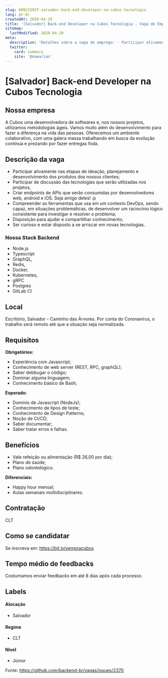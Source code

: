 ```yaml
---
slug: 609215937-salvador-back-end-developer-na-cubos-tecnologia
lang: pt-br
createdAt: 2020-04-29
title: '[Salvador] Back-end Developer na Cubos Tecnologia - Vaga de Emprego'
sitemap:
  lastModified: 2020-04-29
meta:
  description: 'Detalhes sobre a vaga de emprego: - Participar ativamente nas etapas de ideação, planejamento e desenvolvimento dos produtos dos nossos clientes; - Participar de discussão das tecnologias que serão utilizadas nos projetos; - Criar endpoints de APIs que serão consumidas por desenvolvedores web, android e iOS. Seja amigo deles! :p - Compreender as ferramentas que usa em um contexto DevOps, sendo capaz, em situações problemáticas, de desenvolver um raciocinio lógico consistente para investigar e resolver o problema; - Disposição para ajudar e compartilhar conhecimento; - Ser curioso e estar disposto a se arriscar em novas tecnologias.'
  twitter:
    card: summary
    site: '@nawarian'
---
```


# [Salvador] Back-end Developer na Cubos Tecnologia

## Nossa empresa

A Cubos uma desenvolvedora de softwares e, nos nossos projetos, utilizamos metodologias ágeis. Vamos muito além do desenvolvimento para fazer a diferença na vida das pessoas. Oferecemos um ambiente colaborativo, com uma galera massa trabalhando em busca da evolução contínua e prezando por fazer entregas foda.

## Descrição da vaga

- Participar ativamente nas etapas de ideação, planejamento e desenvolvimento dos produtos dos nossos clientes;
- Participar de discussão das tecnologias que serão utilizadas nos projetos;
- Criar endpoints de APIs que serão consumidas por desenvolvedores web, android e iOS. Seja amigo deles! :p
- Compreender as ferramentas que usa em um contexto DevOps, sendo capaz, em situações problemáticas, de desenvolver um raciocinio lógico consistente para investigar e resolver o problema;
- Disposição para ajudar e compartilhar conhecimento;
- Ser curioso e estar disposto a se arriscar em novas tecnologias.

### Nossa Stack Backend 

- Node.js
- Typescript
- GraphQL, 
- Redis, 
- Docker, 
- Kubernetes, 
- gRPC
- Postgres
- GitLab CI

## Local

Escritório, Salvador - Caminho das Árvores. Por conta do Coronavírus, o trabalho será remoto até que a situação seja normalizada.

## Requisitos

**Obrigatórios:**

- Experiência com Javascript;
- Conhecimento de web server (REST, RPC, graphQL);
- Saber debbugar o código;
- Dominar alguma linguagem;
- Conhecimento básico de Bash;

**Esperado:**

- Domínio de Javascript (NodeJs);
- Conhecimento de tipos de teste;
- Conhecimento de Design Patterns;
- Noção de CI/CD;
- Saber documentar;
- Saber tratar erros e falhas.

## Benefícios

- Vale refeição ou alimentação (R$ 26,00 por dia);
- Plano de saúde;
- Plano odontológico.

**Diferenciais:**

- Happy hour mensal;﻿
- Aulas semanais multidisciplinares.

## Contratação

CLT

## Como se candidatar

Se inscreva em: https://bit.ly/vempracubos

## Tempo médio de feedbacks

Costumamos enviar feedbacks em até 8 dias após cada processo.

## Labels

#### Alocação
- Salvador

#### Regime
- CLT

#### Nível
- Júnior

Fonte: https://github.com/backend-br/vagas/issues/2370